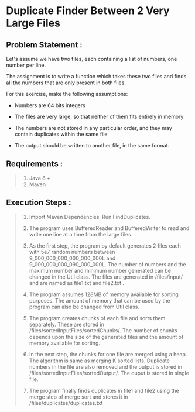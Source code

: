 # Duplicate Finder Between 2 Very Large Files

## Problem Statement : 
Let's assume we have two files, each containing a list of numbers, one number per line.

The assignment is to write a function which takes these two files and finds all the numbers that are only present in both files.

For this exercise, make the following assumptions:

- Numbers are 64 bits integers

- The files are very large, so that neither of them fits entirely in memory

- The numbers are not stored in any particular order, and they may contain duplicates within the same file

- The output should be written to another file, in the same format.

## Requirements :

>
> 1. Java 8 +
> 2. Maven
>

## Execution Steps :

>
>1. Import Maven Dependencies. Run FindDuplicates.
>
>2. The program uses BufferedReader and BufferedWriter to read and write one
>line at a time from the large files.
>
>3. As the first step, the program by default generates 2 files each with 5e7 random numbers between 9_000_000_000_000_000_000L and 9_000_000_000_090_000_000L. The number of numbers and the maximum number and minimum number generated can be changed in the Util class. The files are generated in /files/input/ and are named as file1.txt and file2.txt . 
>
>4. The program assumes 128MB of memory available for sorting purposes. The amount of memory that can be used by the program can also be changed from Util class.
>
>5. The program creates chunks of each file and sorts them separately. These are stored in /files/sortedInputFiles/sortedChunks/. The number of chunks depends upon the size of the generated files and the amount of memory available for sorting.
>
>6. In the next step, the chunks for one file are merged using a heap. The algorithm is same as merging K sorted lists. Duplicate numbers in the file are also removed and the output is stored in 
/files/sortedInputFiles/sortedOutput/. The ouput is stored in single file. 
>
>7. The program finally finds duplicates in file1 and file2 using the merge step of merge sort and stores it in /files/duplicates/duplicates.txt

